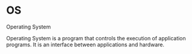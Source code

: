 # OS
Operating System

Operating System is a program that controls the execution of application programs. It is an interface between applications and hardware.

